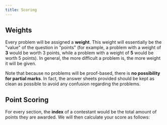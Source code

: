```yaml
---
title: Scoring
---
```


## Weights
Every problem will be assigned a **weight**. This weight will essentially be the "value" of the question in "points" (for example, a problem with a weight of **3** would be worth 3 points, while a problem with a weight of **5** would be worth 5 points). In general, the more difficult a problem is, the more weight it will be given.

Note that because no problems will be proof-based, there is **no possibility for partial marks**. In fact, the answer sheets provided should be kept as clean as possible to avoid any confusion regarding the problems.

## Point Scoring
For every section, the **index** of a contestant would be the total amount of points they are awarded. We will then calculate your score as follows:
